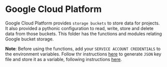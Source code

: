 # Google Cloud Platform

Google Cloud Platform provides `storage buckets` to store data for projects. It also provided a pythonic configuration to read, write, store and delete data from those buckets. This folder has the functions and modules relating Google bucket storage.

__Note__: Before using the functions, add your `SERVICE ACCOUNT CREDENTIALS` to the environment variables. Follow thr instructions [here](https://m2msupport.net/m2msupport/generate-service-account-key-in-google-cloud-platform-gcp/) to generate `JSON` key file and store it as a variable, following instructions [here](https://saturncloud.io/blog/how-to-access-data-in-google-cloud-bucket-for-a-python-tensorflow-learning-program/).
